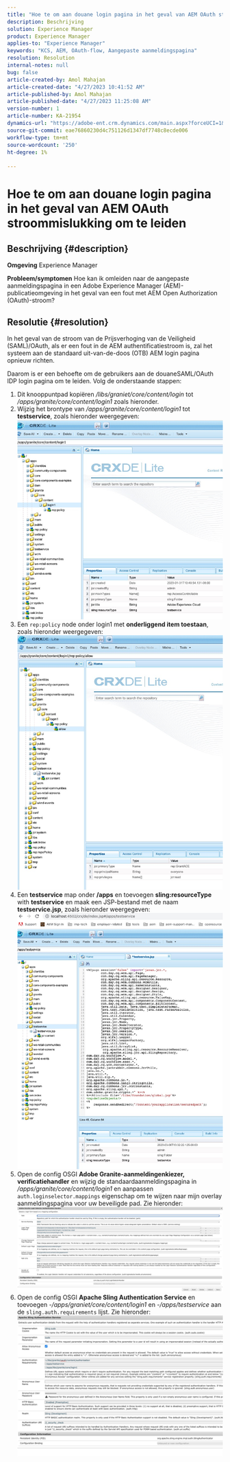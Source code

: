 ```yaml
---
title: "Hoe te om aan douane login pagina in het geval van AEM OAuth stroommislukking om te leiden"
description: Beschrijving
solution: Experience Manager
product: Experience Manager
applies-to: "Experience Manager"
keywords: "KCS, AEM, OAuth-flow, Aangepaste aanmeldingspagina"
resolution: Resolution
internal-notes: null
bug: false
article-created-by: Amol Mahajan
article-created-date: "4/27/2023 10:41:52 AM"
article-published-by: Amol Mahajan
article-published-date: "4/27/2023 11:25:08 AM"
version-number: 1
article-number: KA-21954
dynamics-url: "https://adobe-ent.crm.dynamics.com/main.aspx?forceUCI=1&pagetype=entityrecord&etn=knowledgearticle&id=f721c418-e8e4-ed11-a7c7-6045bd006a22"
source-git-commit: eae76860230d4c751126d1347df7748c8ecde006
workflow-type: tm+mt
source-wordcount: '250'
ht-degree: 1%

---
```


# Hoe te om aan douane login pagina in het geval van AEM OAuth stroommislukking om te leiden

## Beschrijving {#description}

<b>Omgeving</b>
Experience Manager


<b>Probleem/symptomen</b>
Hoe kan ik omleiden naar de aangepaste aanmeldingspagina in een Adobe Experience Manager (AEM)-publicatieomgeving in het geval van een fout met AEM Open Authorization (OAuth)-stroom?


## Resolutie {#resolution}


In het geval van de stroom van de Prijsverhoging van de Veiligheid (SAML)/OAuth, als er een fout in de AEM authentificatiestroom is, zal het systeem aan de standaard uit-van-de-doos (OTB) AEM login pagina opnieuw richten.

Daarom is er een behoefte om de gebruikers aan de douaneSAML/OAuth IDP login pagina om te leiden. Volg de onderstaande stappen:

1. Dit knooppuntpad kopiëren */libs/graniet/core/content/login* tot */apps/granite/core/content/login1* zoals hieronder.
2. Wijzig het brontype van */apps/granite/core/content/login1* tot <b>testservice</b>, zoals hieronder weergegeven:![](assets/25e0ebb5-ede4-ed11-a7c7-6045bd006a22.png)
3. Een `rep:policy` node onder login1 met <b>onderliggend item toestaan</b>, zoals hieronder weergegeven:![](assets/cc0347ce-ede4-ed11-a7c7-6045bd006a22.png)
4. Een <b>testservice</b> map onder <b>/apps</b> en toevoegen <b>sling:resourceType</b> with <b>testservice</b> en maak een JSP-bestand met de naam <b>testservice.jsp</b>, zoals hieronder weergegeven:![](assets/aec657e1-ede4-ed11-a7c7-6045bd006a22.png)
5. Open de config OSGI <b>Adobe Granite-aanmeldingenkiezer, verificatiehandler</b> en wijzig de standaardaanmeldingspagina in */apps/granite/core/content/login1* en aanpassen `auth.loginselector.mappings` eigenschap om te wijzen naar mijn overlay aanmeldingspagina voor uw beveiligde pad. Zie hieronder:![](assets/b45869f6-ede4-ed11-a7c7-6045bd006a22.png)
6. Open de config OSGI <b>Apache Sling Authentication Service</b> en toevoegen *-/apps/graniet/core/content/login1* en *-/apps/testservice* aan de `sling.auth.requirements` lijst. Zie hieronder:![](assets/494fad08-eee4-ed11-a7c7-6045bd006a22.png)

